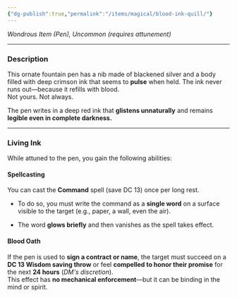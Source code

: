 ```yaml
---
{"dg-publish":true,"permalink":"/items/magical/blood-ink-quill/"}
---
```


_Wondrous Item (Pen), Uncommon (requires attunement)_

---

### **Description**

This ornate fountain pen has a nib made of blackened silver and a body filled with deep crimson ink that seems to **pulse** when held. The ink never runs out—because it refills with blood.  
Not yours. Not always.

The pen writes in a deep red ink that **glistens unnaturally** and remains **legible even in complete darkness.**

---

### **Living Ink**

While attuned to the pen, you gain the following abilities:

#### **Spellcasting**

You can cast the **Command** spell (save DC 13) once per long rest.

- To do so, you must write the command as a **single word** on a surface visible to the target (e.g., paper, a wall, even the air).
    
- The word **glows briefly** and then vanishes as the spell takes effect.
    

#### **Blood Oath**

If the pen is used to **sign a contract or name**, the target must succeed on a **DC 13 Wisdom saving throw** or feel **compelled to honor their promise** for the next **24 hours** (_DM's discretion_).  
This effect has **no mechanical enforcement**—but it can be binding in the mind or spirit.